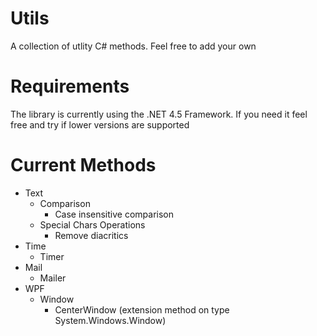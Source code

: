 Utils
=====

A collection of utlity C# methods. Feel free to add your own

Requirements
============

The library is currently using the .NET 4.5 Framework.
If you need it feel free and try if lower versions are supported


Current Methods
===============

- Text
  - Comparison
    - Case insensitive comparison
  - Special Chars Operations
    - Remove diacritics
- Time
  - Timer
- Mail
  - Mailer
- WPF
  - Window
    - CenterWindow (extension method on type System.Windows.Window)
    
